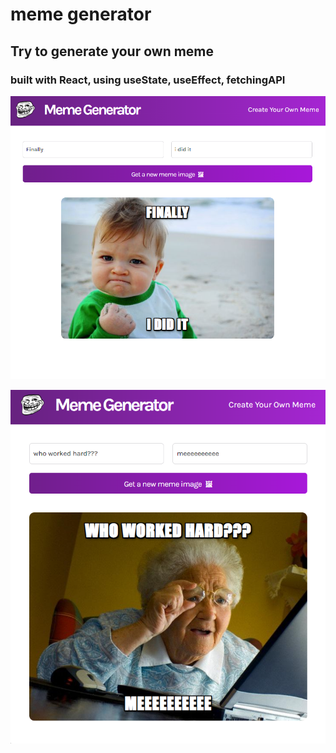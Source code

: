# meme generator

## Try to generate your own meme

### built with React, using useState, useEffect, fetchingAPI

!['screenshot'](https://github.com/LyudmilaNevedomskaya/meme-generator/blob/main/docs/Screenshot%20(169).png)

![screenshot2](https://github.com/LyudmilaNevedomskaya/meme-generator/blob/main/docs/Screenshot%20(170).png)

